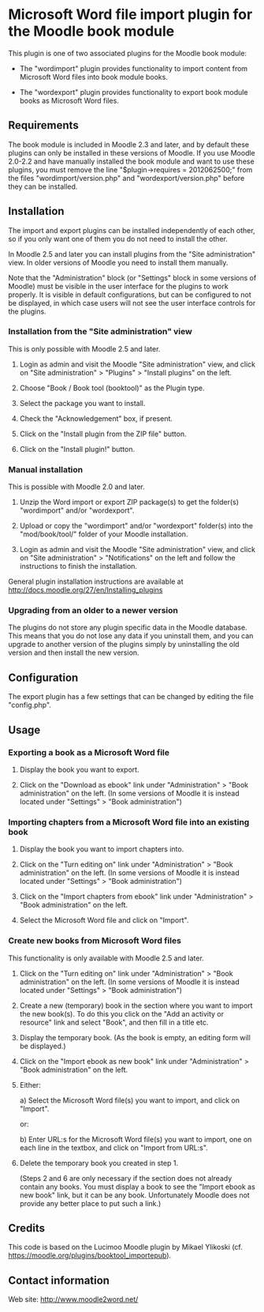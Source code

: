 # Microsoft Word file import plugin for the Moodle book module

This plugin is one of two associated plugins for the Moodle book module:

*   The "wordimport" plugin provides functionality to import
    content from Microsoft Word files into book module books.

*   The "wordexport" plugin provides functionality to export
    book module books as Microsoft Word files.


## Requirements

The book module is included in Moodle 2.3 and later, and by
default these plugins can only be installed in these versions
of Moodle. If you use Moodle 2.0-2.2 and have manually installed
the book module and want to use these plugins, you must remove
the line "$plugin->requires = 2012062500;" from the files
"wordimport/version.php" and "wordexport/version.php" before
they can be installed.


## Installation

The import and export plugins can be installed independently
of each other, so if you only want one of them you do not
need to install the other.

In Moodle 2.5 and later you can install plugins from the
"Site administration" view. In older versions of Moodle
you need to install them manually.

Note that the "Administration" block (or "Settings" block
in some versions of Moodle) must be visible in the
user interface for the plugins to work properly. It is
visible in default configurations, but can be configured
to not be displayed, in which case users will not see the
user interface controls for the plugins.

### Installation from the "Site administration" view

This is only possible with Moodle 2.5 and later.

1.  Login as admin and visit the Moodle
    "Site administration" view, and click on
    "Site administration" > "Plugins" > "Install plugins"
    on the left.

2.  Choose "Book / Book tool (booktool)" as the Plugin type.

3.  Select the package you want to install.

4.  Check the "Acknowledgement" box, if present.

5.  Click on the "Install plugin from the ZIP file" button.

6.  Click on the "Install plugin!" button.

### Manual installation

This is possible with Moodle 2.0 and later.

1.  Unzip the Word import or export ZIP package(s) to get the folder(s)
    "wordimport" and/or "wordexport".

2.  Upload or copy the "wordimport" and/or "wordexport"
    folder(s) into the "mod/book/tool/" folder of your
    Moodle installation.

3.  Login as admin and visit the Moodle
    "Site administration" view, and click on
    "Site administration" > "Notifications" on the left
    and follow the instructions to finish the installation.

General plugin installation instructions are available at
http://docs.moodle.org/27/en/Installing_plugins

### Upgrading from an older to a newer version

The plugins do not store any plugin specific data in the
Moodle database. This means that you do not lose any data if you
uninstall them, and you can upgrade to another version of the
plugins simply by uninstalling the old version and then
install the new version.


## Configuration

The export plugin has a few settings that can be changed by
editing the file "config.php".


## Usage

### Exporting a book as a Microsoft Word file

1.  Display the book you want to export.

2.  Click on the "Download as ebook" link under
    "Administration" > "Book administration" on the left.
    (In some versions of Moodle it is instead
    located under "Settings" > "Book administration")

### Importing chapters from a Microsoft Word file into an existing book

1.  Display the book you want to import chapters into.

2.  Click on the "Turn editing on" link under
    "Administration" > "Book administration" on the left.
    (In some versions of Moodle it is instead
    located under "Settings" > "Book administration")

3.  Click on the "Import chapters from ebook" link under
    "Administration" > "Book administration" on the left.

4.  Select the Microsoft Word file and click on "Import".

### Create new books from Microsoft Word files

This functionality is only available with Moodle 2.5 and later.

1.  Click on the "Turn editing on" link under
    "Administration" > "Book administration" on the left.
    (In some versions of Moodle it is instead
    located under "Settings" > "Book administration")

2.  Create a new (temporary) book in the section where
    you want to import the new book(s). To do this you
    click on the "Add an activity or resource" link and
    select "Book", and then fill in a title etc.

3.  Display the temporary book. (As the book is empty,
    an editing form will be displayed.)

4.  Click on the "Import ebook as new book" link under
    "Administration" > "Book administration" on the left.

5.  Either:

    a) Select the Microsoft Word file(s) you want to import,
       and click on "Import".

    or:

    b) Enter URL:s for the Microsoft Word file(s) you want to import,
       one on each line in the textbox, and click on
       "Import from URL:s".

6.  Delete the temporary book you created in step 1.

    (Steps 2 and 6 are only necessary if the section
    does not already contain any books. You must display
    a book to see the "Import ebook as new book" link,
    but it can be any book. Unfortunately Moodle does
    not provide any better place to put such a link.)


## Credits

This code is based on the Lucimoo Moodle plugin by Mikael Ylikoski (cf. https://moodle.org/plugins/booktool_importepub).




## Contact information

Web site: http://www.moodle2word.net/
